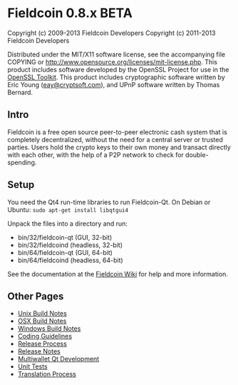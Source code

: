 Fieldcoin 0.8.x BETA
====================

Copyright (c) 2009-2013 Fieldcoin Developers
Copyright (c) 2011-2013 Fieldcoin Developers

Distributed under the MIT/X11 software license, see the accompanying
file COPYING or http://www.opensource.org/licenses/mit-license.php.
This product includes software developed by the OpenSSL Project for use in the [OpenSSL Toolkit](http://www.openssl.org/). This product includes
cryptographic software written by Eric Young ([eay@cryptsoft.com](mailto:eay@cryptsoft.com)), and UPnP software written by Thomas Bernard.


Intro
---------------------
Fieldcoin is a free open source peer-to-peer electronic cash system that is
completely decentralized, without the need for a central server or trusted
parties.  Users hold the crypto keys to their own money and transact directly
with each other, with the help of a P2P network to check for double-spending.


Setup
---------------------
You need the Qt4 run-time libraries to run Fieldcoin-Qt. On Debian or Ubuntu:
	`sudo apt-get install libqtgui4`

Unpack the files into a directory and run:

- bin/32/fieldcoin-qt (GUI, 32-bit)
- bin/32/fieldcoind (headless, 32-bit)
- bin/64/fieldcoin-qt (GUI, 64-bit)
- bin/64/fieldcoind (headless, 64-bit)

See the documentation at the [Fieldcoin Wiki](http://fieldcoin.info)
for help and more information.


Other Pages
---------------------
- [Unix Build Notes](build-unix.md)
- [OSX Build Notes](build-osx.md)
- [Windows Build Notes](build-msw.md)
- [Coding Guidelines](coding.md)
- [Release Process](release-process.md)
- [Release Notes](release-notes.md)
- [Multiwallet Qt Development](multiwallet-qt.md)
- [Unit Tests](unit-tests.md)
- [Translation Process](translation_process.md)
